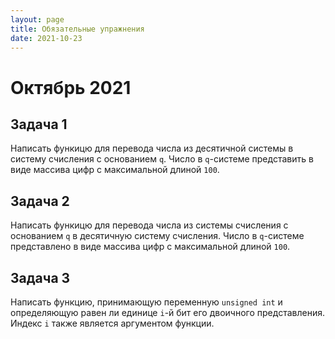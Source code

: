 ```yaml
---
layout: page
title: Обязательные упражнения
date: 2021-10-23
---
```


# Октябрь 2021

## Задача 1

Написать функицю для перевода числа из десятичной системы в систему счисления с основанием `q`. Число в `q`-системе представить в виде массива цифр с максимальной длиной `100`.

## Задача 2

Написать функицю для перевода числа из системы счисления с основанием `q` в десятичную систему счисления. Число в `q`-системе представлено в виде массива цифр с максимальной длиной `100`.

## Задача 3

Написать функцию, принимающую переменную `unsigned int` и определяющую равен ли единице `i`-й бит его двоичного представления. Индекс `i` также является аргументом функции.

